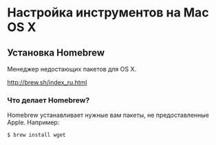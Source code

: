Настройка инструментов на Mac OS X
==================================

Установка Homebrew
------------------

Менеджер недостающих пакетов для OS X.

http://brew.sh/index_ru.html

### Что делает Homebrew?

Homebrew устанавливает нужные вам пакеты, не предоставленные Apple. Например:

```bash
$ brew install wget
```
